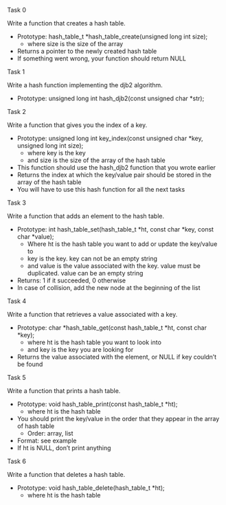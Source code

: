 Task 0

Write a function that creates a hash table.
* Prototype: hash_table_t *hash_table_create(unsigned long int size);
  - where size is the size of the array
* Returns a pointer to the newly created hash table
* If something went wrong, your function should return NULL

Task 1

Write a hash function implementing the djb2 algorithm.
* Prototype: unsigned long int hash_djb2(const unsigned char *str);

Task 2

Write a function that gives you the index of a key.
* Prototype: unsigned long int key_index(const unsigned char *key, unsigned long int size);
  - where key is the key
  - and size is the size of the array of the hash table
* This function should use the hash_djb2 function that you wrote earlier
* Returns the index at which the key/value pair should be stored in the array of the hash table
* You will have to use this hash function for all the next tasks

Task 3

Write a function that adds an element to the hash table.
* Prototype: int hash_table_set(hash_table_t *ht, const char *key, const char *value);
  - Where ht is the hash table you want to add or update the key/value to
  - key is the key. key can not be an empty string
  - and value is the value associated with the key. value must be duplicated. value can be an empty string
* Returns: 1 if it succeeded, 0 otherwise
* In case of collision, add the new node at the beginning of the list

Task 4

Write a function that retrieves a value associated with a key.
* Prototype: char *hash_table_get(const hash_table_t *ht, const char *key);
  - where ht is the hash table you want to look into
  - and key is the key you are looking for
* Returns the value associated with the element, or NULL if key couldn’t be found

Task 5

Write a function that prints a hash table.
* Prototype: void hash_table_print(const hash_table_t *ht);
  - where ht is the hash table
* You should print the key/value in the order that they appear in the array of hash table
  - Order: array, list
* Format: see example
* If ht is NULL, don’t print anything

Task 6

Write a function that deletes a hash table.
* Prototype: void hash_table_delete(hash_table_t *ht);
  - where ht is the hash table
